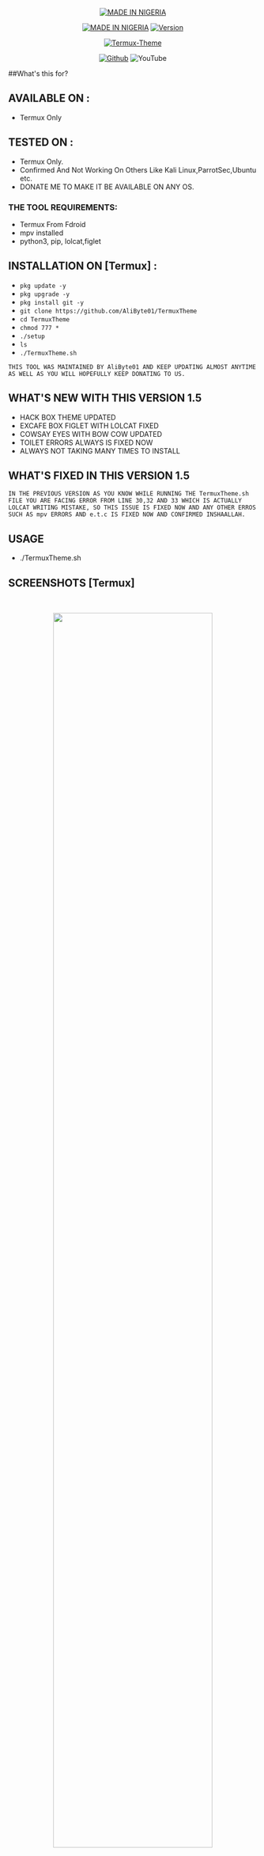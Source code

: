 <p align="center">
<a href="https://bajetech.org/"><img title="MADE IN NIGERIA" src="https://img.shields.io/badge/-MADE%20IN%20NIGERIA-green%2Cwhite%2Cgreen"></a>
</p>
<p align="center">
<a href="https://bajetech.org/"><img title="MADE IN NIGERIA" src="https://img.shields.io/badge/Termux-Theme-green.svg"></a>
<a href="https://bajetech.org/"><img title="Version" src="https://img.shields.io/badge/Version-1.5-green.svg?style=flat-square"></a>

</p>
<p align="center">
<a href="https://bajetech.org/"><img title="Termux-Theme" src="https://1.bp.blogspot.com/-lyW6zU967fQ/YCLR5v9IqaI/AAAAAAAAAK8/h24GbpmFmjAkZmYE4t6ZKlFAHiE2OU2lQCLcBGAsYHQ/s1280/20210209_191606_0000.png"></a>
</p>
<p align="center">
<a href="https://github.com/AliByte01"><img title="Github" src="https://img.shields.io/badge/Github-AliByte01-brightgreen?style=for-the-badge&logo=github"></a>
<img title="YouTube" src="https://img.shields.io/badge/YouTube-BajeTech-red?style=for-the-badge&logo=Youtube"></a>

##What's this for?


## AVAILABLE ON :
* Termux Only

## TESTED ON :
* Termux Only.
* Confirmed And Not Working On Others Like Kali Linux,ParrotSec,Ubuntu etc.
* DONATE ME TO MAKE IT BE AVAILABLE ON ANY OS.

### THE TOOL REQUIREMENTS:
* Termux From Fdroid
* mpv installed
* python3, pip, lolcat,figlet


## INSTALLATION ON [Termux] :

* `pkg update -y`
* `pkg upgrade -y`
* `pkg install git -y`
* `git clone https://github.com/AliByte01/TermuxTheme`
* `cd TermuxTheme`
* `chmod 777 *`
* `./setup`
* `ls`
* `./TermuxTheme.sh`



```
THIS TOOL WAS MAINTAINED BY AliByte01 AND KEEP UPDATING ALMOST ANYTIME AS WELL AS YOU WILL HOPEFULLY KEEP DONATING TO US.
```


## WHAT'S NEW WITH THIS VERSION 1.5
* HACK BOX THEME UPDATED
* EXCAFE BOX FIGLET WITH LOLCAT FIXED
* COWSAY EYES WITH BOW COW UPDATED
* TOILET ERRORS ALWAYS IS FIXED NOW
* ALWAYS NOT TAKING MANY TIMES TO INSTALL


## WHAT'S FIXED IN THIS VERSION 1.5
```
IN THE PREVIOUS VERSION AS YOU KNOW WHILE RUNNING THE TermuxTheme.sh FILE YOU ARE FACING ERROR FROM LINE 30,32 AND 33 WHICH IS ACTUALLY LOLCAT WRITING MISTAKE, SO THIS ISSUE IS FIXED NOW AND ANY OTHER ERROS SUCH AS mpv ERRORS AND e.t.c IS FIXED NOW AND CONFIRMED INSHAALLAH.
```

## USAGE
* ./TermuxTheme.sh

## SCREENSHOTS [Termux]

<br>
<p align="center">
<img width="80%" src="https://github.com/AliByte01/TermuxTheme/blob/main/code/Screenshot_20220529-162915.png"/>
<img width="80%" src="https://github.com/AliByte01/TermuxTheme/blob/main/code/Screenshot_20220529-162924.png"/>
<img width="80%" src="https://github.com/AliByte01/TermuxTheme/blob/main/code/Screenshot_20220529-162952.png"/>
</p>


## CAUTION!: 
***THIS TOOL ONLY MADE FOR TERMUX BY NOW AND IT'S TO JUST MAKE THE TERMUX COLOR TO BE REALLY AWESOME.***



## Credits
* Thanks To Noob-Hackers
* Thanks To BajeTech


## DONATION
* Smartchain (BNB) BEP20 NETWORK Donation Address👇

```
0x4Bc302A6755ED2B4D2311578d62B59f455E31152
```

* Solana (SOL) Network Solana Donation Address 👇
```
FnF7MWm6YpXygBZNWCun4qZA9VNiqnVnhC5na1MjVfFP
```
